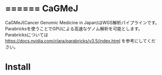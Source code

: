 ======
CaGMeJ
======

CaGMeJ(Cancer Genomic Medicine in Japan)はWGS解析パイプラインです。
Parabricksを使うことでGPUによる高速なゲノム解析を可能とします。
Parabricksについては https://docs.nvidia.com/clara/parabricks/v3.5/index.html を参考にしてください。

Install
=======
